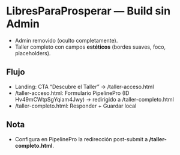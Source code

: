 # LibresParaProsperar — Build sin Admin
- Admin removido (oculto completamente).
- Taller completo con campos **estéticos** (bordes suaves, foco, placeholders).

## Flujo
- Landing: CTA “Descubre el Taller” → /taller-acceso.html
- /taller-acceso.html: Formulario PipelinePro (ID Hv49mCWtpSgYqiam4Jwy) → redirigido a /taller-completo.html
- /taller-completo.html: Responder + Guardar local

## Nota
- Configura en PipelinePro la redirección post-submit a **/taller-completo.html**.
